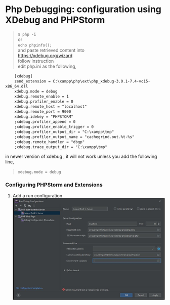 # Php Debugging: configuration using XDebug and PHPStorm

> `$ php -i `  
or  
> `echo phpinfo();`  
> and paste retrieved content into  
> https://xdebug.org/wizard  
> follow instruction  
> edit php.ini as the following, 

```configuration  
    [xdebug]  
    zend_extension = C:\xampp\php\ext\php_xdebug-3.0.1-7.4-vc15-x86_64.dll  
    xdebug.mode = debug  
    xdebug.remote_enable = 1  
    xdebug.profiler_enable = 0  
    xdebug.remote_host = "localhost"  
    xdebug.remote_port = 9000  
    xdebug.idekey = "PHPSTORM" 
    ;xdebug.profiler_append = 0  
    ;xdebug.profiler_enable_trigger = 0  
    ;xdebug.profiler_output_dir = "C:\xampp\tmp"  
    ;xdebug.profiler_output_name = "cachegrind.out.%t-%s"  
    ;xdebug.remote_handler = "dbgp"  
    ;xdebug.trace_output_dir = "C:\xampp\tmp"  
```

in newer version of xdebug , it will not work unless you add the following line,  
> `xdebug.mode = debug`  

### Configuring PHPStorm and Extensions
1. Add a run configuration  
    ![PHPStorm Run Config](./images/debug-config-1.JPG)   


